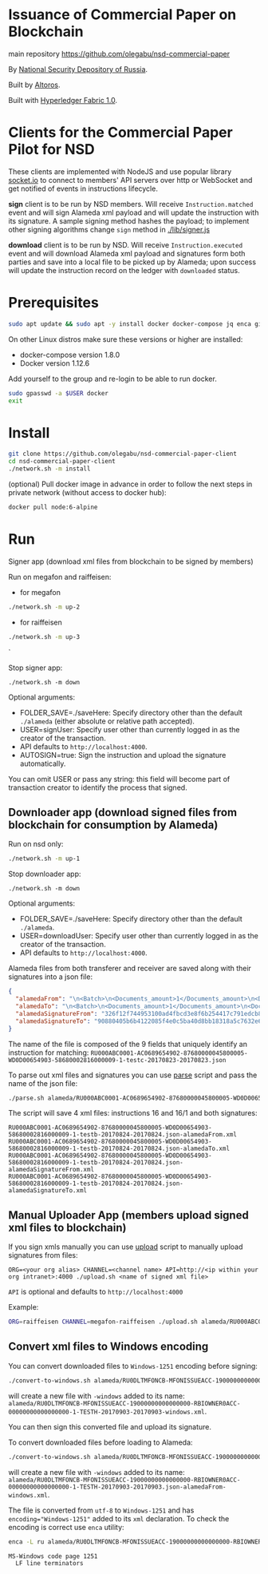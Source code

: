 # Issuance of Commercial Paper on Blockchain

main repository https://github.com/olegabu/nsd-commercial-paper

By [National Security Depository of Russia](https://www.nsd.ru).

Built by [Altoros](http://altoros.com).

Built with [Hyperledger Fabric 1.0](https://github.com/hyperledger/fabric).

# Clients for the Commercial Paper Pilot for NSD

These clients are implemented with NodeJS and use popular library [socket.io](https://socket.io/) to connect
to members' API servers over http or WebSocket and get notified of events in instructions lifecycle.

**sign** client is to be run by NSD members. Will receive `Instruction.matched` event and will sign Alameda xml payload 
and will update the instruction with its signature.
A sample signing method hashes the payload; to implement other signing algorithms 
change `sign` method in [./lib/signer.js](./lib/signer.js) 

**download** client is to be run by NSD. Will receive `Instruction.executed` event and will download Alameda xml payload
and signatures form both parties and save into a local file to be picked up by Alameda; upon success 
will update the instruction record on the ledger with `downloaded` status.

Prerequisites
==========

```bash
sudo apt update && sudo apt -y install docker docker-compose jq enca git
```

On other Linux distros make sure these versions or higher are installed:

- docker-compose version 1.8.0
- Docker version 1.12.6

Add yourself to the group and re-login to be able to run docker.

```bash
sudo gpasswd -a $USER docker
exit
```

Install
==========

```bash
git clone https://github.com/olegabu/nsd-commercial-paper-client
cd nsd-commercial-paper-client
./network.sh -m install
```

(optional) Pull docker image in advance in order to follow the next steps in private network (without access to docker hub):
```bash
docker pull node:6-alpine
```


Run
===

Signer app (download xml files from blockchain to be signed by members)  

Run on megafon and raiffeisen:

* for megafon  
```bash
./network.sh -m up-2 
```

* for raiffeisen  
```bash
./network.sh -m up-3 
```
`


Stop signer app:

`./network.sh -m down` 

Optional arguments:

- FOLDER_SAVE=./saveHere: Specify directory other than the default `./alameda` (either absolute or relative path accepted).
- USER=signUser: Specify user other than currently logged in as the creator of the transaction.
- API defaults to `http://localhost:4000`.
- AUTOSIGN=true: Sign the instruction and upload the signature automatically.

You can omit USER or pass any string: this field will become part of transaction creator to identify the process that signed.


Downloader app (download signed files from blockchain for consumption by Alameda)
-------------- 

Run on nsd only:

```bash
./network.sh -m up-1
```


Stop downloader app:

`./network.sh -m down` 

Optional arguments:

- FOLDER_SAVE=./saveHere: Specify directory other than the default `./alameda`.
- USER=downloadUser: Specify user other than currently logged in as the creator of the transaction.
- API defaults to `http://localhost:4000`.

Alameda files from both transferer and receiver are saved along with their signatures into a json file:

```json
{
  "alamedaFrom": "\n<Batch>\n<Documents_amount>1</Documents_amount>\n<Document DOC_ID=\"1\" version=\"7\">\n<ORDER_HEADER>\n<deposit_c>NDC000000000</deposit_c>\n<contrag_c>CA9861913023</contrag_c>\n<contr_d_id>100</contr_d_id>\n<createdate>2017-08-23</createdate>\n<order_t_id>16</order_t_id>\n<execute_dt>2017-08-23</execute_dt>\n<expirat_dt>2017-08-24 23:59:59</expirat_dt>\n</ORDER_HEADER>\n<MF010>\n<dep_acc_c>AC0689654902</dep_acc_c>\n<sec_c>87680000045800005</sec_c>\n<deponent_c>CA9861913023</deponent_c>\n<corr_acc_c>WD0D00654903</corr_acc_c>\n<corr_sec_c>58680002816000009</corr_sec_c>\n<corr_code>DE000DB7HWY7</corr_code>\n<based_on>1000</based_on>\n<based_numb>10000</based_numb>\n<based_date>2017-08-23</based_date>\n<securities><security>\n<security_c>RU000ABC0001</security_c>\n<security_q>1</security_q>\n</security>\n</securities>\n<deal_reference>testc</deal_reference>\n<date_deal>2017-08-23</date_deal>\n</MF010>\n</Document>\n</Batch>\n",
  "alamedaTo": "\n<Batch>\n<Documents_amount>1</Documents_amount>\n<Document DOC_ID=\"1\" version=\"7\">\n<ORDER_HEADER>\n<deposit_c>NDC000000000</deposit_c>\n<contrag_c>DE000DB7HWY7</contrag_c>\n<contr_d_id>200</contr_d_id>\n<createdate>2017-08-23</createdate>\n<order_t_id>16/1</order_t_id>\n<execute_dt>2017-08-23</execute_dt>\n<expirat_dt>2017-08-24 23:59:59</expirat_dt>\n</ORDER_HEADER>\n<MF010>\n<dep_acc_c>AC0689654902</dep_acc_c>\n<sec_c>87680000045800005</sec_c>\n<deponent_c>CA9861913023</deponent_c>\n<corr_acc_c>WD0D00654903</corr_acc_c>\n<corr_sec_c>58680002816000009</corr_sec_c>\n<corr_code>DE000DB7HWY7</corr_code>\n<based_on>2000</based_on>\n<based_numb>20000</based_numb>\n<based_date>2017-08-22</based_date>\n<securities><security>\n<security_c>RU000ABC0001</security_c>\n<security_q>1</security_q>\n</security>\n</securities>\n<deal_reference>testc</deal_reference>\n<date_deal>2017-08-23</date_deal>\n</MF010>\n</Document>\n</Batch>\n",
  "alamedaSignatureFrom": "326f12f744953100ad4fbcd3e8f6b254417c791edcb8d6b37b0f47dba60145e1",
  "alamedaSignatureTo": "90880405b6b4122085f4e0c5ba40d8bb18318a5c7632e683d56d2bfd5493cabb"
}
```

The name of the file is composed of the 9 fields that uniquely identify an instruction for matching:
`RU000ABC0001-AC0689654902-87680000045800005-WD0D00654903-58680002816000009-1-testc-20170823-20170823.json`

To parse out xml files and signatures you can use [parse](./parse.sh) script and pass the name of the json file:

```bash
./parse.sh alameda/RU000ABC0001-AC0689654902-87680000045800005-WD0D00654903-58680002816000009-1-testb-20170824-20170824.json
``` 

The script will save 4 xml files: instructions 16 and 16/1 and both signatures:

```
RU000ABC0001-AC0689654902-87680000045800005-WD0D00654903-58680002816000009-1-testb-20170824-20170824.json-alamedaFrom.xml
RU000ABC0001-AC0689654902-87680000045800005-WD0D00654903-58680002816000009-1-testb-20170824-20170824.json-alamedaTo.xml
RU000ABC0001-AC0689654902-87680000045800005-WD0D00654903-58680002816000009-1-testb-20170824-20170824.json-alamedaSignatureFrom.xml
RU000ABC0001-AC0689654902-87680000045800005-WD0D00654903-58680002816000009-1-testb-20170824-20170824.json-alamedaSignatureTo.xml
```  

Manual Uploader App (members upload signed xml files to blockchain)
-----------

If you sign xmls manually you can use [upload](./upload.sh) script to manually upload signatures from files:

```
ORG=<your org alias> CHANNEL=<channel name> API=http://<ip within your org intranet>:4000 ./upload.sh <name of signed xml file> 
```

`API` is optional and defaults to `http://localhost:4000` 

Example:

```bash
ORG=raiffeisen CHANNEL=megafon-raiffeisen ./upload.sh alameda/RU000ABC0001-AC0689654902-87680000045800005-WD0D00654903-58680002816000009-1-testa-20170824-20170824.xml 
```

Convert xml files to Windows encoding
-----------

You can convert downloaded files to `Windows-1251` encoding before signing:

```bash
./convert-to-windows.sh alameda/RU0DLTMFONCB-MFONISSUEACC-19000000000000000-RBIOWNER0ACC-00000000000000000-1-TESTH-20170903-20170903.xml
```

will create a new file with `-windows` added to its name: `alameda/RU0DLTMFONCB-MFONISSUEACC-19000000000000000-RBIOWNER0ACC-00000000000000000-1-TESTH-20170903-20170903-windows.xml`.

You can then sign this converted file and upload its signature.

To convert downloaded files before loading to Alameda:

```bash
./convert-to-windows.sh alameda/RU0DLTMFONCB-MFONISSUEACC-19000000000000000-RBIOWNER0ACC-00000000000000000-1-TESTH-20170903-20170903.json-alamedaFrom.xml
```

will create a new file with `-windows` added to its name: `alameda/RU0DLTMFONCB-MFONISSUEACC-19000000000000000-RBIOWNER0ACC-00000000000000000-1-TESTH-20170903-20170903.json-alamedaFrom-windows.xml`.

The file is converted from `utf-8` to `Windows-1251` and has `encoding="Windows-1251"` added to its `xml` declaration.
To check the encoding is correct use `enca` utility:

```bash
enca -L ru alameda/RU0DLTMFONCB-MFONISSUEACC-19000000000000000-RBIOWNER0ACC-00000000000000000-1-TESTH-20170903-20170903.json-alamedaFrom-windows.xml

MS-Windows code page 1251
  LF line terminators
```
